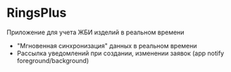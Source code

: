 # RingsPlus
Приложение для учета ЖБИ изделий в реальном времени
* "Мгновенная синхронизация" данных в реальном времени
* Рассылка уведомлений при создании, изменении заявок (app notify foreground/background)
